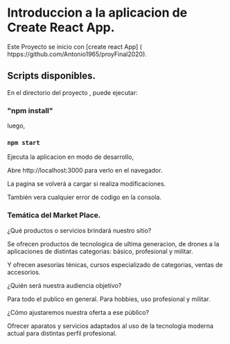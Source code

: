 # Introduccion a la aplicacion de Create React App.

Este Proyecto se inicio con [create react App] ( htpps://github.com/Antonio1965/proyFinal2020).

## Scripts disponibles.

En el directorio del proyecto , puede ejecutar:

### "npm install"

luego,

### `npm start`

Ejecuta la aplicacion en modo de desarrollo,

Abre http://localhost:3000 para verlo en el navegador.

La pagina se volverá a cargar si realiza modificaciones.

También vera cualquier error de codigo en la consola.

### Temática del Market Place.

¿Qué productos o servicios brindará nuestro sitio?

Se ofrecen productos de tecnologica de ultima generacion, de drones a la aplicaciones de distintas categorias: básico, profesional y militar.

Y ofrecen asesorias ténicas, cursos especializado de categorias, ventas de accesorios.

¿Quién será nuestra audiencia objetivo?

Para todo el publico en general. Para hobbies, uso profesional y militar.

¿Cómo ajustaremos nuestra oferta a ese público?

Ofrecer aparatos y servicios adaptados al uso de la tecnologia moderna actual para distintas perfil profesional.




